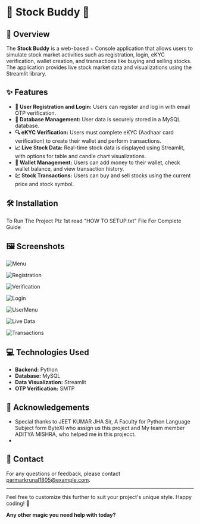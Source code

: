 # 🌟 **Stock Buddy** 🌟

## 📖 **Overview**
The **Stock Buddy** is a web-based + Console application that allows users to simulate stock market activities such as registration, login, eKYC verification, wallet creation, and transactions like buying and selling stocks. The application provides live stock market data and visualizations using the Streamlit library.

## ✨ **Features**
- **🔑 User Registration and Login:** Users can register and log in with email OTP verification.
- **💾 Database Management:** User data is securely stored in a MySQL database.
- **🔍 eKYC Verification:** Users must complete eKYC (Aadhaar card verification) to create their wallet and perform transactions.
- **📈 Live Stock Data:** Real-time stock data is displayed using Streamlit, with options for table and candle chart visualizations.
- **💼 Wallet Management:** Users can add money to their wallet, check wallet balance, and view transaction history.
- **💹 Stock Transactions:** Users can buy and sell stocks using the current price and stock symbol.

## 🛠️ **Installation**
To Run The Project Plz 1st read "HOW TO SETUP.txt" File For Complete Guide 
   

## 🖼️ **Screenshots**
![Menu](Screenshots/Menu.png)


![Registration](Screenshots/Registration.png)


![Verification](Screenshots/Verification.png)


![Login](Screenshots/Login.png)


![UserMenu](Screenshots/UserMenu.png)


![Live Data](Screenshots/LiveChart.png)


![Transactions](Screenshots/Transaction.png)

## 💻 **Technologies Used**
- **Backend:** Python
- **Database:** MySQL
- **Data Visualization:** Streamlit
- **OTP Verification:** SMTP

## 🙏 **Acknowledgements**
- Special thanks to JEET KUMAR JHA Sir, A Faculty for Python Language Subject form ByteXl who assign us this project and My team member ADITYA MISHRA, who helped me in this projecct.
- 
## 📧 **Contact**
For any questions or feedback, please contact [parmarkrunal1805@example.com](mailto:[parmarkrunal1805@example.com).

---

Feel free to customize this further to suit your project's unique style. Happy coding! 🌟

**Any other magic you need help with today?**
